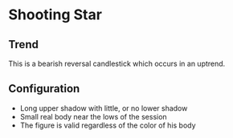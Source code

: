 # Shooting Star

## Trend
This is a bearish reversal candlestick which occurs in an uptrend.

## Configuration
- Long upper shadow with little, or no lower shadow
- Small real body near the lows of the session
- The figure is valid regardless of the color of his body

